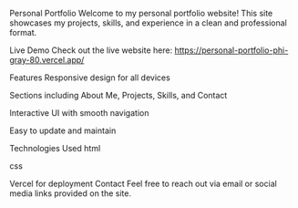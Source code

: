 
Personal Portfolio
Welcome to my personal portfolio website! This site showcases my projects, skills, and experience in a clean and professional format.

Live Demo
Check out the live website here: https://personal-portfolio-phi-gray-80.vercel.app/

Features
Responsive design for all devices

Sections including About Me, Projects, Skills, and Contact

Interactive UI with smooth navigation

Easy to update and maintain

Technologies Used
html

css 

Vercel for deployment
Contact
Feel free to reach out via email or social media links provided on the site.
